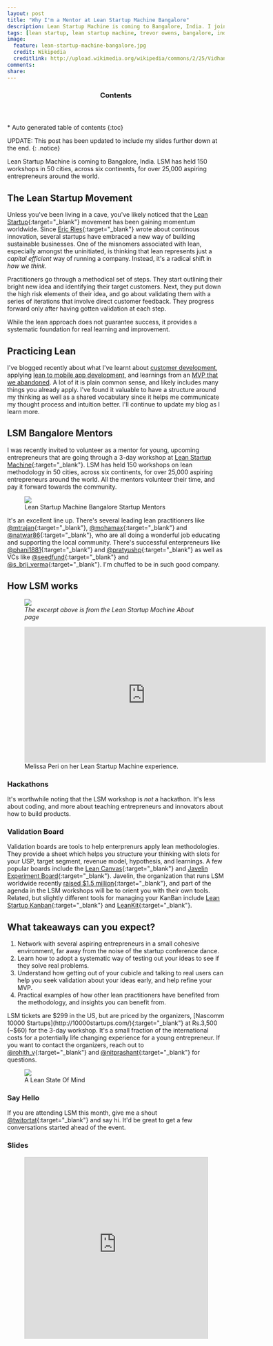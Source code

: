 ```yaml
---
layout: post
title: "Why I'm a Mentor at Lean Startup Machine Bangalore"
description: Lean Startup Machine is coming to Bangalore, India. I join a fabulous lineup as a mentor for new entrepreneurs who will attend the 3-day workshop.
tags: [lean startup, lean startup machine, trevor owens, bangalore, india, startup, mentor, eric ries, validation board, javelin board, success, failure, leankit, lean canvas, nascomm]
image:
  feature: lean-startup-machine-bangalore.jpg
  credit: Wikipedia
  creditlink: http://upload.wikimedia.org/wikipedia/commons/2/25/Vidhana_Soudha_2012.jpg
comments:
share:
---
```

<section id="table-of-contents" class="toc">
	<header>
		<h3>Contents</h3>
	</header>
<div id="drawer" markdown="1">
*  Auto generated table of contents
{:toc}
</div>
</section><!-- /#table-of-contents -->


UPDATE: This post has been updated to include my slides further down at the end.
{: .notice}

Lean Startup Machine is coming to Bangalore, India. LSM has held 150 workshops in 50 cities, across six continents, for over 25,000 aspiring entrepreneurs around the world.

## The Lean Startup Movement

Unless you've been living in a cave, you've likely noticed that the [Lean Startup](http://theleanstartup.com/){:target="_blank"} movement has been gaining momentum worldwide. Since [Eric Ries](http://www.amazon.in/The-Lean-Startup-Entrepreneurs-Continuous/dp/0307887898){:target="_blank"} wrote about continous innovation, several startups have embraced a new way of building sustainable businesses. One of the misnomers associated with lean, especially amongst the uninitiated, is thinking that lean represents just a *capital efficient* way of running a company. Instead, it's 	a radical shift in *how we think*.

Practitioners go through a methodical set of steps. They start outlining their bright new idea and identifying their target customers. Next, they put down the high risk elements of their idea, and go about validating them with a series of iterations that involve direct customer feedback. They progress forward only after having gotten validation at each step.

While the lean approach does not guarantee success, it provides a systematic foundation for real learning and improvement.

## Practicing Lean

I've blogged recently about what I've learnt about [customer development](http://arg0s.in/lean-startup-customer-development-interviews.html), applying [lean to mobile app development](http://arg0s.in/applying-lean-startup-principles-to-mobile-app-development.html), and learnings from an [MVP that we abandoned](http://arg0s.in/what-we-learnt-from-a-failed-mvp.html). A lot of it is plain common sense, and likely includes many things you already apply. I've found it valuable to have a structure around my thinking as well as a shared vocabulary since it helps me communicate my thought process and intuition better. I'll continue to update my blog as I learn more.

## LSM Bangalore Mentors

I was recently invited to volunteer as a mentor for young, upcoming entrepreneurs that are going through a 3-day workshop at [Lean Startup Machine](https://www.leanstartupmachine.com){:target="_blank"}. LSM has held 150 workshops on lean methodology in 50 cities, across six continents, for over 25,000 aspiring entrepreneurs around the world. All the mentors volunteer their time, and pay it forward towards the community.


<figure>
  <a href="images/lean-startup-machine-bangalore-mentors.png"><img src="images/lean-startup-machine-bangalore-mentors.png"></a>
  <figcaption>Lean Startup Machine Bangalore Startup Mentors</figcaption>
</figure>

It's an excellent line up. There's several leading lean practitioners like [@mtrajan](http://twitter.com/mtrajan){:target="_blank"}, [@mohamax](http://twitter.com/mohamax){:target="_blank"} and [@natwar86](http://twitter.com/natwar86){:target="_blank"}, who are all doing a wonderful job educating and supporting the local community. There's successful enterpreneurs like [@phani1881](http://twitter.com/phan1881){:target="_blank"} and [@pratyushp](http://twitter.com/pratyushp){:target="_blank"} as well as VCs like [@seedfund](http://twitter.com/seedfund){:target="_blank"} and [@s_brij_verma](http://twitter.com/s_brij_verma){:target="_blank"}. I'm chuffed to be in such good company.


## How LSM works


<figure>
  <img src="images/lsm-about.png">
  <figcaption><i>The excerpt above is from the Lean Startup Machine About page</i></figcaption>
</figure>


<figure>
<iframe width="560" height="315" src="http://www.youtube.com/embed/Qwh62zNgBaY?hd=1&rel=0&autohide=1&showinfo=0" frameborder="0"> </iframe>
<figcaption>Melissa Peri on her Lean Startup Machine experience.</figcaption>
</figure>

### Hackathons

It's worthwhile noting that the LSM workshop is *not* a hackathon. It's less about coding, and more about teaching entrepreneurs and innovators about how to build products.

### Validation Board

Validation boards are tools to help enterprenurs apply lean methodologies. They provide a sheet which helps you structure your thinking with slots for your USP, target segment, revenue model, hypothesis, and learnings. A few popular boards include the [Lean Canvas](http://leanstack.com/){:target="_blank"} and [Javelin Experiment Board](https://www.leanstartupmachine.com/validationboard/){:target="_blank"}. Javelin, the organization that runs LSM worldwide recently [raised $1.5 million](http://blogs.wsj.com/venturecapital/2014/03/05/javelin-raises-1-5m-to-bring-lean-startup-method-to-big-corporations/){:target="_blank"}, and part of the agenda in the LSM workshops will be to orient you with their own tools. Related, but slightly different tools for managing your KanBan include [Lean Startup Kanban](http://kanbantool.com/lean-startup-kanban){:target="_blank"} and [LeanKit](http://www.leankit.com){:target="_blank"}.

## What takeaways can you expect?

1. Network with several aspiring entrepreneurs in a small cohesive environment, far away from the noise of the startup conference dance.
2. Learn how to adopt a systematic way of testing out your ideas to see if they solve real problems.
3. Understand how getting out of your cubicle and talking to real users can help you seek validation about your ideas early, and help refine your MVP.
4. Practical examples of how other lean practitioners have benefited from the methodology, and  insights you can benefit from.

LSM tickets are $299 in the US, but are priced by the organizers, [Nascomm 10000 Startups](http://10000startups.com/){:target="_blank"} at Rs.3,500 (~$60) for the 3-day workshop. It's a small fraction of the international costs for a potentially life changing experience for a young entrepreneur. If you want to contact the organizers, reach out to [@rohith_v](http://twitter.com/rohith_v){:target="_blank"} and [@nitprashant](http://twitter.com/nitprashant){:target="_blank"} for questions.

<figure>
  <a href="images/cool-cartoon-7559797.png"><img src="images/cool-cartoon-7559797.png"></a>
  <figcaption>A Lean State Of Mind</figcaption>
</figure>


### Say Hello
If you are attending LSM this month, give me a shout [@twitortat](http://twitortat/twitortat){:target="_blank"} and say hi. It'd be great to get a few conversations started ahead of the event.


### Slides


<figure>
<iframe src="http://www.slideshare.net/slideshow/embed_code/35319264?rel=0" width="512" height="421" frameborder="0" marginwidth="0" marginheight="0" scrolling="no" style="border:1px solid #CCC; border-width:1px 1px 0; margin-bottom:5px; max-width: 100%;" allowfullscreen>     </iframe>
</figure>

